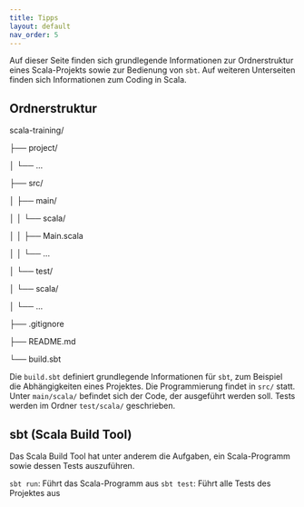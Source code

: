 ```yaml
---
title: Tipps
layout: default
nav_order: 5
---
```


Auf dieser Seite finden sich grundlegende Informationen zur Ordnerstruktur eines Scala-Projekts sowie zur Bedienung von `sbt`. Auf weiteren Unterseiten finden sich Informationen zum Coding in Scala.

## Ordnerstruktur
scala-training/

├── project/

│   └── ...

├── src/

│   ├── main/

│   │   └── scala/

│   │       ├── Main.scala

│   │       └── ...

│   └── test/

│       └── scala/

│           └── ...

├── .gitignore

├── README.md

└── build.sbt

Die `build.sbt` definiert grundlegende Informationen für `sbt`, zum Beispiel die Abhängigkeiten eines Projektes.
Die Programmierung findet in `src/` statt. Unter `main/scala/` befindet sich der Code, der ausgeführt werden soll. Tests werden im Ordner `test/scala/` geschrieben.

## sbt (Scala Build Tool)
Das Scala Build Tool hat unter anderem die Aufgaben, ein Scala-Programm sowie dessen Tests auszuführen.

`sbt run`: Führt das Scala-Programm aus
`sbt test`: Führt alle Tests des Projektes aus